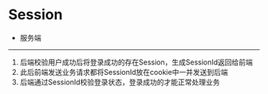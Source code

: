

# Session

- 服务端


---
1. 后端校验用户成功后将登录成功的存在Session，生成SessionId返回给前端
2. 此后前端发送业务请求都将SessionId放在cookie中一并发送到后端
3. 后端通过SessionId校验登录状态，登录成功的才能正常处理业务







